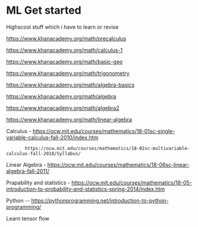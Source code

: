 # ML Get started 


Highscool stuff which i have to learn or revise 

https://www.khanacademy.org/math/precalculus

https://www.khanacademy.org/math/calculus-1

https://www.khanacademy.org/math/basic-geo

https://www.khanacademy.org/math/trigonometry

https://www.khanacademy.org/math/algebra-basics

https://www.khanacademy.org/math/algebra

https://www.khanacademy.org/math/algebra2

https://www.khanacademy.org/math/linear-algebra









Calculus - https://ocw.mit.edu/courses/mathematics/18-01sc-single-variable-calculus-fall-2010/index.htm

           https://ocw.mit.edu/courses/mathematics/18-02sc-multivariable-calculus-fall-2010/Syllabus/

Linear Algebra - https://ocw.mit.edu/courses/mathematics/18-06sc-linear-algebra-fall-2011/


Prapability and statistics - https://ocw.mit.edu/courses/mathematics/18-05-introduction-to-probability-and-statistics-spring-2014/index.htm

Python -- https://pythonprogramming.net/introduction-to-python-programming/


Learn tensor flow 



